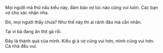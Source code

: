 Mọi người mà thử nấu kiểu này, đảm bảo vợ lúc nào cũng vui luôn. Các bạn vợ cho xác nhận nha.

Đó, mọi người thấy chưa? Như thế này thì ai rảnh đâu mà cằn nhằn.

Tại vì bả đang ăn thịt gà rồi.

Đây là thành quả của mình. Kiểu gì á vợ cũng vui hơn, mình cũng vui hơn. Cả nhà đều vui.